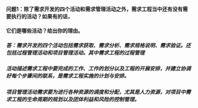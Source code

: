 

#### 问题1：除了需求开发的四个活动和需求管理活动之外，需求工程当中还有没有需要执行的活动？如果有的话，
#### 它们是哪些活动？给出你的理由。

##### 答：需求开发的四个活动包括需求获取、需求分析、需求规格说明、需求验证。还包括过程管理活动和项目管理活动。其中需求工程的过程管理
##### 活动描述需求工程中要完成的工作、工作的划分以及工程的开展安排，并建立协调好每个步骤间的联系，是需求工程实施的计划与安排。
##### 项目管理活动需求要为进行各种资源的调度和分配，尤其是人力资源，对项目中需求工程的生命周期的规划以及团体利益和风险的控制管理。


